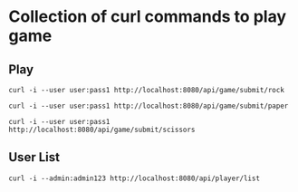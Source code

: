 # Collection of curl commands to play game

## Play

```curl -i --user user:pass1 http://localhost:8080/api/game/submit/rock```

```curl -i --user user:pass1 http://localhost:8080/api/game/submit/paper```

```curl -i --user user:pass1 http://localhost:8080/api/game/submit/scissors```

## User List

```curl -i --admin:admin123 http://localhost:8080/api/player/list```